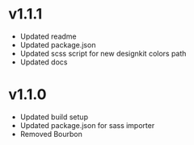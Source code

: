 # v1.1.1

* Updated readme
* Updated package.json
* Updated scss script for new designkit colors path
* Updated docs

# v1.1.0

* Updated build setup
* Updated package.json for sass importer
* Removed Bourbon